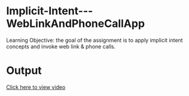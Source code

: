 # Implicit-Intent---WebLinkAndPhoneCallApp
Learning Objective: the goal of the assignment is to apply implicit intent concepts and invoke web link &amp; phone calls.


# Output
[Click here to view video](https://drive.google.com/file/d/1w-WhVDa2IENgJD97mLXaYcdUh_puQIBz/view?usp=sharing)
